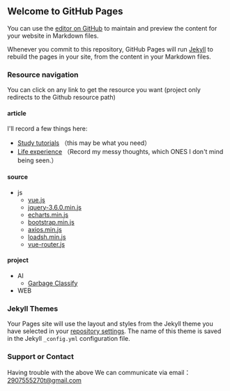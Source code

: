 ## Welcome to GitHub Pages

You can use the [editor on GitHub](https://github.com/2907555270/dev_source/edit/dev_source/README.md) to maintain and preview the content for your website in Markdown files.

Whenever you commit to this repository, GitHub Pages will run [Jekyll](https://jekyllrb.com/) to rebuild the pages in your site, from the content in your Markdown files.

### Resource navigation

You can click on any link to get the resource you want (project only redirects to the Github resource path)

#### article
I'll record a few things here:
- [Study tutorials](https://github.com/2907555270/dev_source/tree/main/article/learning_notes) （this may be what you need）
- [Life experience](https://github.com/2907555270/dev_source/tree/main/article/life_record) （Record my messy thoughts, which ONES I don't mind being seen.）

#### source
- js
  - [vue.js](https://2907555270.github.io/dev_source/source/js/vue.js)  
  - [jquery-3.6.0.min.js](https://2907555270.github.io/dev_source/source/js/jquery-3.6.0.min.js)
  - [echarts.min.js](https://2907555270.github.io/dev_source/source/js/jquery-3.6.0.min.js)
  - [bootstrap.min.js](https://2907555270.github.io/dev_source/source/js/bootstrap.min.js)
  - [axios.min.js](https://2907555270.github.io/dev_source/source/js/axios.min.js)
  - [loadsh.min.js](https://2907555270.github.io/dev_source/source/js/loadsh.min.js)
  - [vue-router.js](https://2907555270.github.io/dev_source/source/js/vue-router.js)

#### project
- AI
  - [Garbage Classify](https://github.com/2907555270/dev_source/tree/main/project/Garbage%20Classify)
- WEB
    

### Jekyll Themes

Your Pages site will use the layout and styles from the Jekyll theme you have selected in your [repository settings](https://github.com/2907555270/dev_source/settings/pages). The name of this theme is saved in the Jekyll `_config.yml` configuration file.

### Support or Contact

Having trouble with the above
We can communicate via email：2907555270t@gmail.com
